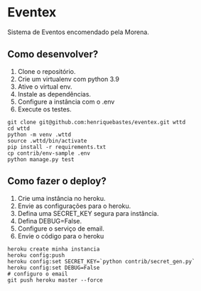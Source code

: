 # Eventex

Sistema de Eventos encomendado pela Morena.

## Como desenvolver?

1. Clone o repositório.
2. Crie um virtualenv com python 3.9
3. Ative o virtual env.
4. Instale as dependências.
5. Configure a instância com o .env
6. Execute os testes.

```console
git clone git@github.com:henriquebastes/eventex.git wttd
cd wttd
python -m venv .wttd
source .wttd/bin/activate
pip install -r requirements.txt
cp contrib/env-sample .env
python manage.py test
```


## Como fazer o deploy?

1. Crie uma instância no heroku.
2. Envie as configurações para o heroku.
3. Defina uma SECRET_KEY segura para instância.
4. Defina DEBUG=False.
5. Configure o serviço de email.
6. Envie o código para o heroku

```console
heroku create minha instancia
heroku config:push
heroku config:set SECRET_KEY=`python contrib/secret_gen.py`
heroku config:set DEBUG=False
# configuro o email
git push heroku master --force
```
